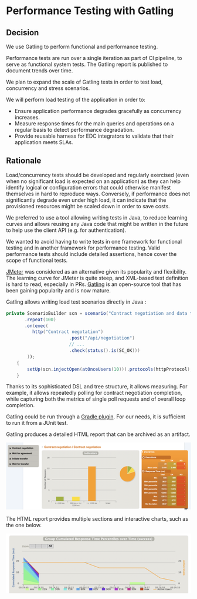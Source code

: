 # Performance Testing with Gatling

## Decision

We use Gatling to perform functional and performance testing.

Performance tests are run over a single iteration as part of CI pipeline, to serve as functional system tests. The Gatling report is published to document trends over time.

We plan to expand the scale of Gatling tests in order to test load, concurrency and stress scenarios.

We will perform load testing of the application in order to:

- Ensure application performance degrades gracefully as concurrency increases.
- Measure response times for the main queries and operations on a regular basis to detect performance degradation.
- Provide reusable harness for EDC integrators to validate that their application meets SLAs.

## Rationale

Load/concurrency tests should be developed and regularly exercised (even when no significant load is expected on an application) as they can help identify logical or configuration errors that could otherwise manifest themselves in hard to reproduce ways. Conversely, if performance does not significantly degrade even under high load, it can indicate that the provisioned resources might be scaled down in order to save costs.

We preferred to use a tool allowing writing tests in Java, to reduce learning curves and allows reusing any Java code that might be written in the future to help use the client API (e.g. for authentication).

We wanted to avoid having to write tests in one framework for functional testing and in another framework for performance testing. Valid performance tests should include detailed assertions, hence cover the scope of functional tests.

[JMeter](https://jmeter.apache.org/) was considered as an alternative given its popularity and flexibility. The learning curve for JMeter is quite steep, and XML-based test definition is hard to read, especially in PRs. [Gatling](https://github.com/gatling/gatling) is an open-source tool that has been gaining popularity and is now mature.

Gatling allows writing load test scenarios directly in Java :

```java
private ScenarioBuilder scn = scenario("Contract negotiation and data transfer.")
       .repeat(100)
       .on(exec(
          http("Contract negotation")
                        .post("/api/negotiation")
                        // ...
                        .check(status().is(SC_OK)))
        ));
    {
        setUp(scn.injectOpen(atOnceUsers(10))).protocols(httpProtocol);
    }
```

Thanks to its sophisticated DSL and tree structure, it allows measuring. For example, it allows repeatedly polling for contract negotiation completion, while capturing both the metrics of single poll requests and of overall loop completion.

Gatling could be run through a [Gradle plugin](https://gatling.io/docs/gatling/reference/current/extensions/gradle_plugin/). For our needs, it is sufficient to run it from a JUnit test.

Gatling produces a detailed HTML report that can be archived as an artifact.

![Gatling report](gatling.png)

The HTML report provides multiple sections and interactive charts, such as the one below.

![Gatling percentiles](gatling-percentiles.png)
